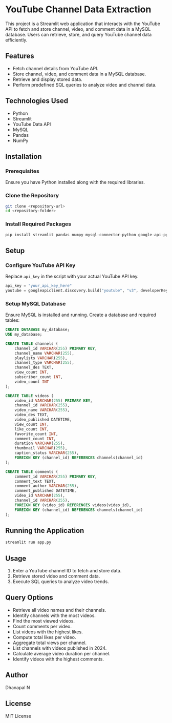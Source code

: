 # YouTube Channel Data Extraction

This project is a Streamlit web application that interacts with the YouTube API to fetch and store channel, video, and comment data in a MySQL database. Users can retrieve, store, and query YouTube channel data efficiently.

## Features

- Fetch channel details from YouTube API.
- Store channel, video, and comment data in a MySQL database.
- Retrieve and display stored data.
- Perform predefined SQL queries to analyze video and channel data.

## Technologies Used

- Python
- Streamlit
- YouTube Data API
- MySQL
- Pandas
- NumPy

## Installation

### Prerequisites

Ensure you have Python installed along with the required libraries.

### Clone the Repository

```bash
git clone <repository-url>
cd <repository-folder>
```

### Install Required Packages

```bash
pip install streamlit pandas numpy mysql-connector-python google-api-python-client streamlit-option-menu
```

## Setup

### Configure YouTube API Key

Replace `api_key` in the script with your actual YouTube API key.

```python
api_key = "your_api_key_here"
youtube = googleapiclient.discovery.build("youtube", "v3", developerKey=api_key)
```

### Setup MySQL Database

Ensure MySQL is installed and running. Create a database and required tables:

```sql
CREATE DATABASE my_database;
USE my_database;

CREATE TABLE channels (
    channel_id VARCHAR(255) PRIMARY KEY,
    channel_name VARCHAR(255),
    playlists VARCHAR(255),
    channel_type VARCHAR(255),
    channel_des TEXT,
    view_count INT,
    subscriber_count INT,
    video_count INT
);

CREATE TABLE videos (
    video_id VARCHAR(255) PRIMARY KEY,
    channel_id VARCHAR(255),
    video_name VARCHAR(255),
    video_des TEXT,
    video_published DATETIME,
    view_count INT,
    like_count INT,
    favorite_count INT,
    comment_count INT,
    duration VARCHAR(255),
    thumbnail VARCHAR(255),
    caption_status VARCHAR(255),
    FOREIGN KEY (channel_id) REFERENCES channels(channel_id)
);

CREATE TABLE comments (
    comment_id VARCHAR(255) PRIMARY KEY,
    comment_text TEXT,
    comment_author VARCHAR(255),
    comment_published DATETIME,
    video_id VARCHAR(255),
    channel_id VARCHAR(255),
    FOREIGN KEY (video_id) REFERENCES videos(video_id),
    FOREIGN KEY (channel_id) REFERENCES channels(channel_id)
);
```

## Running the Application

```bash
streamlit run app.py
```

## Usage

1. Enter a YouTube channel ID to fetch and store data.
2. Retrieve stored video and comment data.
3. Execute SQL queries to analyze video trends.

## Query Options

- Retrieve all video names and their channels.
- Identify channels with the most videos.
- Find the most viewed videos.
- Count comments per video.
- List videos with the highest likes.
- Compute total likes per video.
- Aggregate total views per channel.
- List channels with videos published in 2024.
- Calculate average video duration per channel.
- Identify videos with the highest comments.

## Author
Dhanapal N

## License

MIT License



